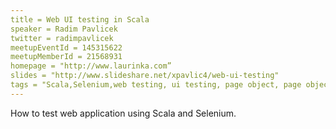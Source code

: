 ```yaml
---
title = Web UI testing in Scala
speaker = Radim Pavlicek
twitter = radimpavlicek
meetupEventId = 145315622
meetupMemberId = 21568931
homepage = "http://www.laurinka.com”
slides = "http://www.slideshare.net/xpavlic4/web-ui-testing"
tags = "Scala,Selenium,web testing, ui testing, page object, page object pattern”
---
```

How to test web application using Scala and Selenium.